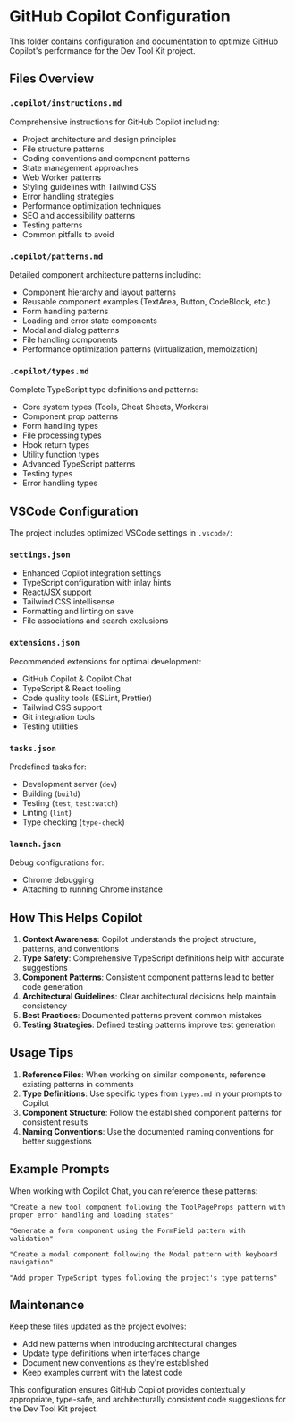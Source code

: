 # GitHub Copilot Configuration

This folder contains configuration and documentation to optimize GitHub Copilot's performance for the Dev Tool Kit project.

## Files Overview

### `.copilot/instructions.md`
Comprehensive instructions for GitHub Copilot including:
- Project architecture and design principles
- File structure patterns
- Coding conventions and component patterns
- State management approaches
- Web Worker patterns
- Styling guidelines with Tailwind CSS
- Error handling strategies
- Performance optimization techniques
- SEO and accessibility patterns
- Testing patterns
- Common pitfalls to avoid

### `.copilot/patterns.md`
Detailed component architecture patterns including:
- Component hierarchy and layout patterns
- Reusable component examples (TextArea, Button, CodeBlock, etc.)
- Form handling patterns
- Loading and error state components
- Modal and dialog patterns
- File handling components
- Performance optimization patterns (virtualization, memoization)

### `.copilot/types.md`
Complete TypeScript type definitions and patterns:
- Core system types (Tools, Cheat Sheets, Workers)
- Component prop patterns
- Form handling types
- File processing types
- Hook return types
- Utility function types
- Advanced TypeScript patterns
- Testing types
- Error handling types

## VSCode Configuration

The project includes optimized VSCode settings in `.vscode/`:

### `settings.json`
- Enhanced Copilot integration settings
- TypeScript configuration with inlay hints
- React/JSX support
- Tailwind CSS intellisense
- Formatting and linting on save
- File associations and search exclusions

### `extensions.json`
Recommended extensions for optimal development:
- GitHub Copilot & Copilot Chat
- TypeScript & React tooling
- Code quality tools (ESLint, Prettier)
- Tailwind CSS support
- Git integration tools
- Testing utilities

### `tasks.json`
Predefined tasks for:
- Development server (`dev`)
- Building (`build`)
- Testing (`test`, `test:watch`)
- Linting (`lint`)
- Type checking (`type-check`)

### `launch.json`
Debug configurations for:
- Chrome debugging
- Attaching to running Chrome instance

## How This Helps Copilot

1. **Context Awareness**: Copilot understands the project structure, patterns, and conventions
2. **Type Safety**: Comprehensive TypeScript definitions help with accurate suggestions
3. **Component Patterns**: Consistent component patterns lead to better code generation
4. **Architectural Guidelines**: Clear architectural decisions help maintain consistency
5. **Best Practices**: Documented patterns prevent common mistakes
6. **Testing Strategies**: Defined testing patterns improve test generation

## Usage Tips

1. **Reference Files**: When working on similar components, reference existing patterns in comments
2. **Type Definitions**: Use specific types from `types.md` in your prompts to Copilot
3. **Component Structure**: Follow the established component patterns for consistent results
4. **Naming Conventions**: Use the documented naming conventions for better suggestions

## Example Prompts

When working with Copilot Chat, you can reference these patterns:

```
"Create a new tool component following the ToolPageProps pattern with proper error handling and loading states"

"Generate a form component using the FormField pattern with validation"

"Create a modal component following the Modal pattern with keyboard navigation"

"Add proper TypeScript types following the project's type patterns"
```

## Maintenance

Keep these files updated as the project evolves:
- Add new patterns when introducing architectural changes
- Update type definitions when interfaces change
- Document new conventions as they're established
- Keep examples current with the latest code

This configuration ensures GitHub Copilot provides contextually appropriate, type-safe, and architecturally consistent code suggestions for the Dev Tool Kit project.